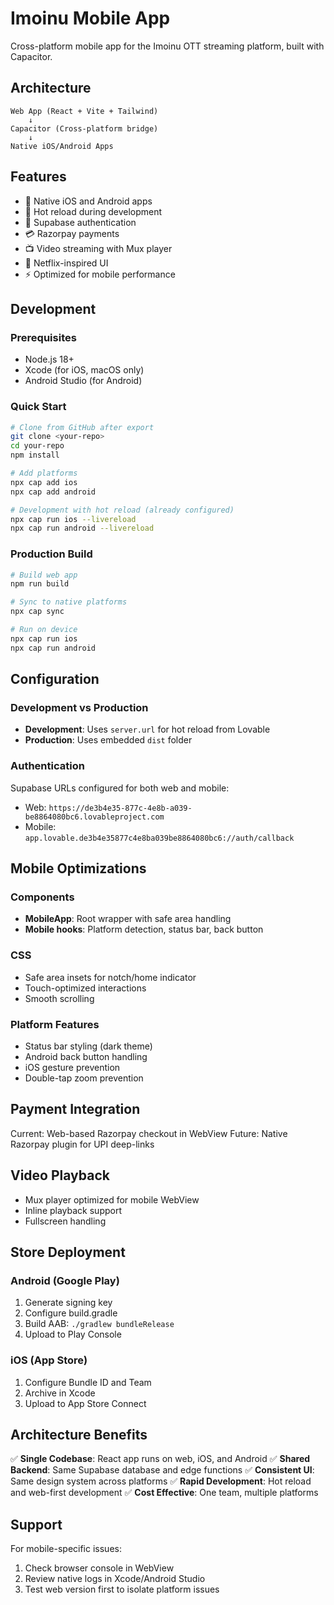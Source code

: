 # Imoinu Mobile App

Cross-platform mobile app for the Imoinu OTT streaming platform, built with Capacitor.

## Architecture

```
Web App (React + Vite + Tailwind)
    ↓
Capacitor (Cross-platform bridge)
    ↓
Native iOS/Android Apps
```

## Features

- 📱 Native iOS and Android apps
- 🔄 Hot reload during development
- 🔐 Supabase authentication
- 💳 Razorpay payments
- 📺 Video streaming with Mux player
- 🎨 Netflix-inspired UI
- ⚡ Optimized for mobile performance

## Development

### Prerequisites
- Node.js 18+
- Xcode (for iOS, macOS only)
- Android Studio (for Android)

### Quick Start
```bash
# Clone from GitHub after export
git clone <your-repo>
cd your-repo
npm install

# Add platforms
npx cap add ios
npx cap add android

# Development with hot reload (already configured)
npx cap run ios --livereload
npx cap run android --livereload
```

### Production Build
```bash
# Build web app
npm run build

# Sync to native platforms
npx cap sync

# Run on device
npx cap run ios
npx cap run android
```

## Configuration

### Development vs Production
- **Development**: Uses `server.url` for hot reload from Lovable
- **Production**: Uses embedded `dist` folder

### Authentication
Supabase URLs configured for both web and mobile:
- Web: `https://de3b4e35-877c-4e8b-a039-be8864080bc6.lovableproject.com`
- Mobile: `app.lovable.de3b4e35877c4e8ba039be8864080bc6://auth/callback`

## Mobile Optimizations

### Components
- **MobileApp**: Root wrapper with safe area handling
- **Mobile hooks**: Platform detection, status bar, back button

### CSS
- Safe area insets for notch/home indicator
- Touch-optimized interactions
- Smooth scrolling

### Platform Features
- Status bar styling (dark theme)
- Android back button handling
- iOS gesture prevention
- Double-tap zoom prevention

## Payment Integration

Current: Web-based Razorpay checkout in WebView
Future: Native Razorpay plugin for UPI deep-links

## Video Playback

- Mux player optimized for mobile WebView
- Inline playback support
- Fullscreen handling

## Store Deployment

### Android (Google Play)
1. Generate signing key
2. Configure build.gradle
3. Build AAB: `./gradlew bundleRelease`
4. Upload to Play Console

### iOS (App Store)
1. Configure Bundle ID and Team
2. Archive in Xcode
3. Upload to App Store Connect

## Architecture Benefits

✅ **Single Codebase**: React app runs on web, iOS, and Android
✅ **Shared Backend**: Same Supabase database and edge functions
✅ **Consistent UI**: Same design system across platforms
✅ **Rapid Development**: Hot reload and web-first development
✅ **Cost Effective**: One team, multiple platforms

## Support

For mobile-specific issues:
1. Check browser console in WebView
2. Review native logs in Xcode/Android Studio
3. Test web version first to isolate platform issues